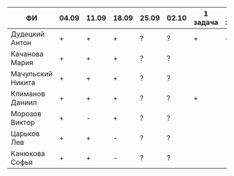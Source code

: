 |          ФИ        |  04.09 |  11.09 |  18.09 |  25.09 |  02.10 |  1 задача |  2 задача |
|--------------------|--------|--------|--------|--------|--------|-----------|-----------|
|  Дудецкий Антон    |   +    |   +    |   +    |   ?    |   ?    |     +     |     +     |
|  Качанова Мария    |   +    |   +    |   +    |   ?    |   ?    |           |           |
|  Мачульский Никита |   +    |   +    |   +    |   ?    |   ?    |           |           |
|  Климанов Даниил   |   +    |   +    |   +    |   ?    |   ?    |     +     |           |
|  Морозов Виктор    |   +    |   -    |   +    |   ?    |   ?    |           |           |
|  Царьков Лев       |   +    |   +    |   -    |   ?    |   ?    |           |           |
|  Канюкова Софья    |   +    |   +    |   -    |   ?    |   ?    |           |           |
